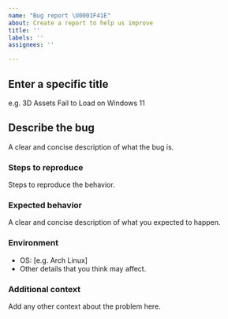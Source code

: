```yaml
---
name: "Bug report \U0001F41E"
about: Create a report to help us improve
title: ''
labels: ''
assignees: ''

---
```


## Enter a specific title
e.g. 3D Assets Fail to Load on Windows 11

## Describe the bug
A clear and concise description of what the bug is.

### Steps to reproduce
Steps to reproduce the behavior.

### Expected behavior
A clear and concise description of what you expected to happen.

### Environment
 - OS: [e.g. Arch Linux]
 - Other details that you think may affect.

### Additional context
Add any other context about the problem here.
